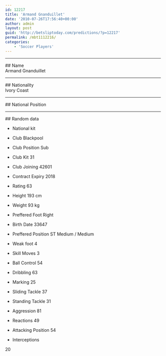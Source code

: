 ```yaml
---
id: 12217
title: 'Armand Gnanduillet'
date: '2010-07-26T17:56:40+00:00'
author: admin
layout: post
guid: 'http://betsliptoday.com/predictions/?p=12217'
permalink: /mbt1112216/
categories:
    - 'Soccer Players'
---
```


- - - - - -

\## Name  
 Armand Gnanduillet

- - - - - -

\## Nationality  
 Ivory Coast

- - - - - -

\## National Position

- - - - - -

\## Random data

- National kit
- Club
 Blackpool

- Club Position
 Sub

- Club Kit
 31

- Club Joining
 42601

- Contract Expiry
 2018

- Rating
 63

- Height
 193 cm

- Weight
 93 kg

- Preffered Foot
 Right

- Birth Date
 33647

- Preffered Position
 ST Medium / Medium

- Weak foot
 4

- Skill Moves
 3

- Ball Control
 54

- Dribbling
 63

- Marking
 25

- Sliding Tackle
 37

- Standing Tackle
 31

- Aggression
 81

- Reactions
 49

- Attacking Position
 54

- Interceptions

 20